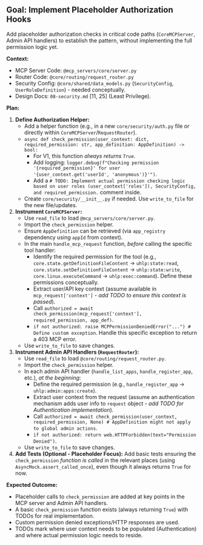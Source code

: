 ## Goal: Implement Placeholder Authorization Hooks

Add placeholder authorization checks in critical code paths (`CoreMCPServer`, Admin API handlers) to establish the pattern, without implementing the full permission logic yet.

**Context:**
*   MCP Server Code: `@mcp_servers/core/server.py`
*   Router Code: `@core/routing/request_router.py`
*   Security Config: `@core/shared/data_models.py` (`SecurityConfig`, `UserRoleDefinition`) - needed conceptually.
*   Design Docs: `08-security.md` [11, 25] (Least Privilege).

**Plan:**

1.  **Define Authorization Helper:**
    *   Add a helper function (e.g., in a new `core/security/auth.py` file or directly within `CoreMCPServer`/`RequestRouter`).
    *   `async def check_permission(user_context: dict, required_permission: str, app_definition: AppDefinition) -> bool:`
        *   For V1, this function *always returns `True`*.
        *   Add logging: `logger.debug(f"Checking permission '{required_permission}' for user '{user_context.get('userId', 'anonymous')}'")`.
        *   Add a `# TODO: Implement actual permission checking logic based on user roles (user_context['roles']), SecurityConfig, and required_permission.` comment inside.
    *   Create `core/security/__init__.py` if needed. Use `write_to_file` for the new file/updates.
2.  **Instrument `CoreMCPServer`:**
    *   Use `read_file` to load `@mcp_servers/core/server.py`.
    *   Import the `check_permission` helper.
    *   Ensure `AppDefinition` can be retrieved (via `app_registry` dependency using `appId` from context).
    *   In the main `handle_mcp_request` function, *before* calling the specific tool handler:
        *   Identify the required permission for the tool (e.g., `core.state.getDefinitionFileContent` -> `uhlp:state:read`, `core.state.setDefinitionFileContent` -> `uhlp:state:write`, `core.linux.executeCommand` -> `uhlp:exec:command`). Define these permissions conceptually.
        *   Extract user/API key context (assume available in `mcp_request['context']` - *add TODO to ensure this context is passed*).
        *   Call `authorized = await check_permission(mcp_request['context'], required_permission, app_def)`.
        *   `if not authorized: raise MCPPermissionDeniedError("...") # Define custom exception`. Handle this specific exception to return a 403 MCP error.
    *   Use `write_to_file` to save changes.
3.  **Instrument Admin API Handlers (`RequestRouter`):**
    *   Use `read_file` to load `@core/routing/request_router.py`.
    *   Import the `check_permission` helper.
    *   In each admin API handler (`handle_list_apps`, `handle_register_app`, etc.), *at the beginning*:
        *   Define the required permission (e.g., `handle_register_app` -> `uhlp:admin:apps:create`).
        *   Extract user context from the request (assume an authentication mechanism adds user info to `request` object - *add TODO for Authentication implementation*).
        *   Call `authorized = await check_permission(user_context, required_permission, None) # AppDefinition might not apply to global admin actions`.
        *   `if not authorized: return web.HTTPForbidden(text="Permission Denied")`.
    *   Use `write_to_file` to save changes.
4.  **Add Tests (Optional - Placeholder Focus):** Add basic tests ensuring the `check_permission` *function is called* in the relevant places (using `AsyncMock.assert_called_once`), even though it always returns `True` for now.

**Expected Outcome:**
*   Placeholder calls to `check_permission` are added at key points in the MCP server and Admin API handlers.
*   A basic `check_permission` function exists (always returning `True`) with TODOs for real implementation.
*   Custom permission denied exceptions/HTTP responses are used.
*   TODOs mark where user context needs to be populated (Authentication) and where actual permission logic needs to reside.